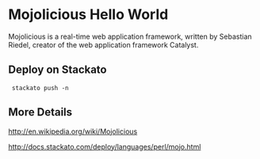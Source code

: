 # Mojolicious Hello World

Mojolicious is a real-time web application framework, written by Sebastian Riedel, creator of the web application framework Catalyst.

## Deploy on Stackato

     stackato push -n

## More Details

http://en.wikipedia.org/wiki/Mojolicious

http://docs.stackato.com/deploy/languages/perl/mojo.html
